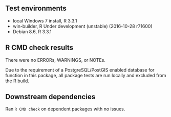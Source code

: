 ## Test environments
* local Windows 7 install, R 3.3.1
* win-builder, R Under development (unstable) (2016-10-28 r71600)
* Debian 8.6, R 3.3.1

## R CMD check results
There were no ERRORs, WARNINGS, or NOTEs.

Due to the requirement of a PostgreSQL/PostGIS enabled database for function in this package, all package tests are run locally and excluded from the R build.

## Downstream dependencies
Ran `R CMD check` on dependent packages with no issues.